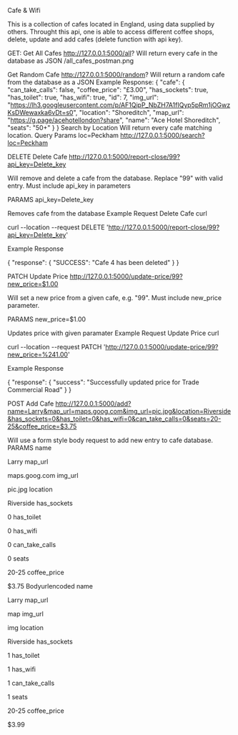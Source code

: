 Cafe & Wifi

This is a collection of cafes located in England, using data supplied by others. Throught this api, one is able to access different coffee shops, delete, update and add cafes (delete function with api key).

GET:
Get All Cafes
http://127.0.0.1:5000/all?
Will return every cafe in the database as JSON
/all_cafes_postman.png

Get Random Cafe
http://127.0.0.1:5000/random?
Will return a random cafe from the database as a JSON
Example Response:
{
    "cafe": {
        "can_take_calls": false,
        "coffee_price": "£3.00",
        "has_sockets": true,
        "has_toilet": true,
        "has_wifi": true,
        "id": 7,
        "img_url": "https://lh3.googleusercontent.com/p/AF1QipP_NbZH7A1fIQyp5pRm1jOGwzKsDWewaxka6vDt=s0",
        "location": "Shoreditch",
        "map_url": "https://g.page/acehotellondon?share",
        "name": "Ace Hotel Shoreditch",
        "seats": "50+"
    }
}
Search by Location
Will return every cafe matching location.
Query Params
loc=Peckham
http://127.0.0.1:5000/search?loc=Peckham


DELETE
Delete Cafe
http://127.0.0.1:5000/report-close/99?api_key=Delete_key

Will remove and delete a cafe from the database. Replace "99" with valid entry. Must include api_key in parameters

PARAMS
api_key=Delete_key

Removes cafe from the database
Example Request
Delete Cafe
curl

curl --location --request DELETE 'http://127.0.0.1:5000/report-close/99?api_key=Delete_key'

Example Response

{
    "response": {
        "SUCCESS": "Cafe 4 has been deleted"
    }
}

PATCH
Update Price
http://127.0.0.1:5000/update-price/99?new_price=$1.00

Will set a new price from a given cafe, e.g. "99". Must include new_price parameter.

PARAMS
new_price=$1.00

Updates price with given paramater
Example Request
Update Price
curl

curl --location --request PATCH 'http://127.0.0.1:5000/update-price/99?new_price=%241.00'

Example Response

{
    "response": {
        "success": "Successfully updated price for Trade Commercial Road"
    }
}

POST
Add Cafe
http://127.0.0.1:5000/add?name=Larry&map_url=maps.goog.com&img_url=pic.jpg&location=Riverside&has_sockets=0&has_toilet=0&has_wifi=0&can_take_calls=0&seats=20-25&coffee_price=$3.75

Will use a form style body request to add new entry to cafe database.
PARAMS
name

Larry
map_url

maps.goog.com
img_url

pic.jpg
location

Riverside
has_sockets

0
has_toilet

0
has_wifi

0
can_take_calls

0
seats

20-25
coffee_price

$3.75
Bodyurlencoded
name

Larry
map_url

map
img_url

img
location

Riverside
has_sockets

1
has_toilet

1
has_wifi

1
can_take_calls

1
seats

20-25
coffee_price

$3.99
